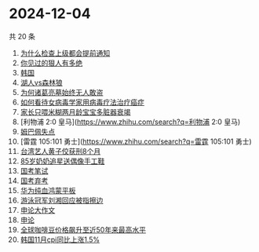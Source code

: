 # 2024-12-04

共 20 条

<!-- BEGIN ZHIHUSEARCH -->
<!-- 最后更新时间 Wed Dec 04 2024 22:13:52 GMT+0800 (China Standard Time) -->
1. [为什么检查上级都会提前通知](https://www.zhihu.com/search?q=为什么检查上级都会提前通知)
1. [你见过的狠人有多绝](https://www.zhihu.com/search?q=你见过的狠人有多绝)
1. [韩国](https://www.zhihu.com/search?q=韩国)
1. [湖人vs森林狼](https://www.zhihu.com/search?q=湖人vs森林狼)
1. [为何诸葛亮墓始终无人敢盗](https://www.zhihu.com/search?q=为何诸葛亮墓始终无人敢盗)
1. [如何看待女病毒学家用病毒疗法治疗癌症](https://www.zhihu.com/search?q=如何看待女病毒学家用病毒疗法治疗癌症)
1. [家长只喂米糊两月龄宝宝多脏器衰竭](https://www.zhihu.com/search?q=家长只喂米糊两月龄宝宝多脏器衰竭)
1. [利物浦 2:0 皇马](https://www.zhihu.com/search?q=利物浦 2:0 皇马)
1. [姆巴佩失点](https://www.zhihu.com/search?q=姆巴佩失点)
1. [雷霆 105:101 勇士](https://www.zhihu.com/search?q=雷霆 105:101 勇士)
1. [台湾艺人黄子佼获刑8个月](https://www.zhihu.com/search?q=台湾艺人黄子佼获刑8个月)
1. [85岁奶奶追星送偶像手工鞋](https://www.zhihu.com/search?q=85岁奶奶追星送偶像手工鞋)
1. [国考笔试](https://www.zhihu.com/search?q=国考笔试)
1. [国考弃考](https://www.zhihu.com/search?q=国考弃考)
1. [华为纯血鸿蒙平板](https://www.zhihu.com/search?q=华为纯血鸿蒙平板)
1. [游泳冠军刘湘回应被指擦边](https://www.zhihu.com/search?q=游泳冠军刘湘回应被指擦边)
1. [申论大作文](https://www.zhihu.com/search?q=申论大作文)
1. [申论](https://www.zhihu.com/search?q=申论)
1. [全球咖啡豆价格飙升至近50年来最高水平](https://www.zhihu.com/search?q=全球咖啡豆价格飙升至近50年来最高水平)
1. [韩国11月cpi同比上涨1.5%](https://www.zhihu.com/search?q=韩国11月cpi同比上涨1.5%)
<!-- END ZHIHUSEARCH -->
